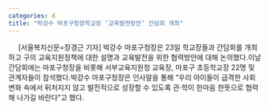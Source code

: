 ```yaml
---
categories: d
title: "박강수 마포구청장학교장 ‘교육발전방안’ 간담회 개최"
---
```

&nbsp;&nbsp;&nbsp;&nbsp; [서울복지신문=장경근 기자] 박강수 마포구청장은 23일 학교장들과 간담회를 개최하고 구의 교육지원정책에 대한 설명과 교육발전을 위한 협력방안에 대해 논의했다.이날 간담회에는 마포구청장을 비롯해 서부교육지원청 교육장, 마포구 초등학교장 22명 및 관계자들이 참석했다.박강수 마포구청장은 인사말을 통해 “우리 아이들이 급격한 사회변화 속에서 뒤처지지 않고 발전적으로 성장할 수 있도록 관·학이 한마음 한뜻으로 협력해 나가길 바란다”고 했다. 